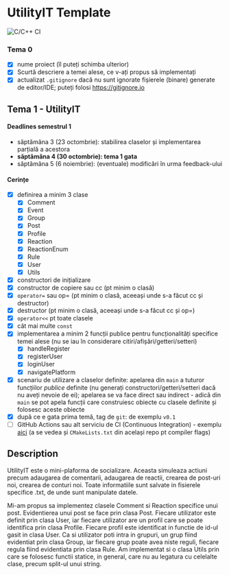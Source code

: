 # UtilityIT Template
![C/C++ CI](https://github.com/nicugnm/poo-cpp-proj/workflows/C/C++%20CI/badge.svg?branch=main)
### Tema 0

- [X] nume proiect (îl puteți schimba ulterior)
- [X] Scurtă descriere a temei alese, ce v-ați propus să implementați
- [X] actualizat `.gitignore` dacă nu sunt ignorate fișierele (binare) generate de editor/IDE; puteți folosi https://gitignore.io

## Tema 1 - UtilityIT

#### Deadlines semestrul 1
- săptămâna 3 (23 octombrie): stabilirea claselor și implementarea parțială a acestora
- **săptămâna 4 (30 octombrie): tema 1 gata**
- săptămâna 5 (6 noiembrie): (eventuale) modificări în urma feedback-ului

#### Cerințe
- [X] definirea a minim 3 clase
    - [X] Comment
    - [X] Event
    - [X] Group
    - [X] Post
    - [X] Profile
    - [X] Reaction
    - [X] ReactionEnum
    - [X] Rule
    - [X] User
    - [X] Utils
- [X] constructori de inițializare
- [X] constructor de copiere sau cc (pt minim o clasă)
- [X] `operator=` sau op= (pt minim o clasă, aceeași unde s-a făcut cc și destructor)
- [X] destructor (pt minim o clasă, aceeași unde s-a făcut cc și op=)
- [X] `operator<<` pt toate clasele
- [X] cât mai multe `const`
- [X] implementarea a minim 2 funcții publice pentru funcționalități specifice temei alese (nu se iau în considerare citiri/afișări/getteri/setteri)
    - [X] handleRegister
    - [X] registerUser
    - [X] loginUser
    - [X] navigatePlatform
- [X] scenariu de utilizare a claselor definite: apelarea din `main` a tuturor funcțiilor _publice_ definite (nu generați constructori/getteri/setteri dacă nu aveți nevoie de ei); apelarea se va face direct sau indirect - adică din `main` se pot apela funcții care construiesc obiecte cu clasele definite și folosesc aceste obiecte
- [X] după ce e gata prima temă, tag de `git`: de exemplu `v0.1`
- [ ] GitHub Actions sau alt serviciu de CI (Continuous Integration) - exemplu [aici](https://github.com/mcmarius/demo-poo/blob/master/.github/workflows/cmake.yml) (a se vedea și `CMakeLists.txt` din același repo pt compiler flags)

## Description

UtilityIT este o mini-plaforma de socializare.
Aceasta simuleaza actiuni precum adaugarea de comentarii, adaugarea de reactii, crearea de post-uri noi, crearea de conturi noi.
Toate informatiile sunt salvate in fisierele specifice .txt, de unde sunt manipulate datele.

Mi-am propus sa implementez clasele Comment si Reaction specifice unui post.
Evidentierea unui post se face prin clasa Post.
Fiecare utilizator este definit prin clasa User, iar fiecare utilizator are un profil care se poate identifica prin clasa Profile.
Fiecare profil este identificat in functie de id-ul gasit in clasa User.
Ca si utilizator poti intra in grupuri, un grup fiind evidentiat prin clasa Group, iar fiecare grup poate avea niste reguli, fiecare regula fiind evidentiata prin clasa Rule.
Am implementat si o clasa Utils prin care se folosesc functii statice, in general, care nu au legatura cu celelalte clase, precum split-ul unui string.